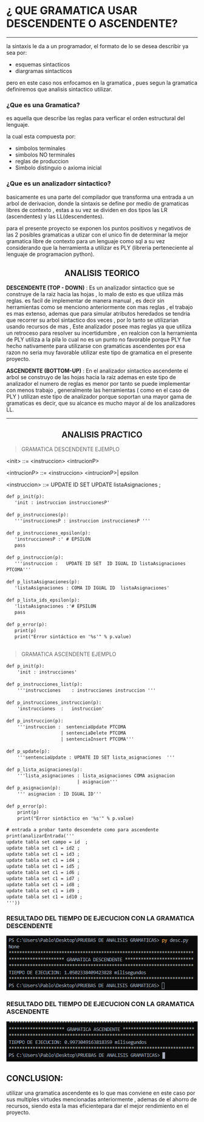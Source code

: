 # ¿ QUE GRAMATICA USAR DESCENDENTE O ASCENDENTE?

---

la sintaxis le da a un programador, el formato de lo se desea describir ya sea por:

- esquemas sintacticos
- diargramas sintacticos

pero en este caso nos enfocamos en la gramatica , pues segun la gramatica definiremos que analisis sintactico utilizar.

### ¿Que es una Gramatica?

es aquella que describe las reglas para verficar el orden estructural del lenguaje.

la cual esta compuesta por:

- simbolos terminales
- simbolos NO terminales
- reglas de produccion
- Simbolo distinguio o axioma inicial

### ¿Que es un analizadorr sintactico?

basicamente es una parte del compilador que transforma una entrada a un arbol de derivacion, donde la sintaxis se define por medio de gramaticas libres de contexto , estas a su vez se dividen en dos tipos las LR (ascendentes) y las LL(descendentes).

para el presente proyecto se exponen los puntos positivos y negativos de las 2 posibles gramaticas a utizar con el unico fin de determinar la mejor gramatica libre de contexto para un lenguaje como sql a su vez considerando que la herramienta a utilizar es PLY (libreria perteneciente al lenguaje de programacion python).

## <center>ANALISIS TEORICO</center>

**DESCENDENTE (TOP - DOWN)** :
Es un analizador sintactico que se construye de la raiz hacia las hojas , lo malo de esto es que utiliza más reglas.
es facil de implementar de manera manual , es decir sin herramientas como se menciono anteriormente con mas reglas , el trabajo es mas extenso, ademas que para simular atributos heredados se tendria que recorrer su arbol sintactico dos veces , por lo tanto se utilizarian usando recursos de mas , Este analizador posee mas reglas ya que utiliza un retroceso para resolver su incertidumbre , en realcion con la herramienta de PLY utiliza a la pila lo cual no es un punto no favorable porque PLY fue hecho nativamente para utilizarse con gramaticas ascendentes por esa razon no seria muy favorable utilizar este tipo de gramatica en el presente proyecto.

**ASCENDENTE (BOTTOM-UP)** :
En el analizador sintactico ascendente el arbol se construyo de las hojas hacia la raiz ademas en este tipo de analizador el numero de reglas es menor por tanto se puede implementar con menos trabajo , generalmente las herramientas ( como en el caso de PLY ) utilizan este tipo de analizador porque soportan una mayor gama de gramaticas es decir, que su alcance es mucho mayor al de los analizadores LL.

---

## <center> ANALISIS PRACTICO </center>

> GRAMATICA DESCENDENTE EJEMPLO

\<init> ::= \<instruccion> \<intrucionP>

\<intrucionP> ::= \<instruccion> \<intrucionP>| epsilon

\<instruccion> ::= UPDATE ID SET UPDATE listaAsignaciones ;

```
def p_init(p):
   'init : instruccion instruccionesP'

def p_instrucciones(p):
   '''instruccionesP : instruccion instruccionesP '''

def p_instrucciones_epsilon(p):
   'instruccionesP :' # EPSILON
   pass

def p_instruccion(p):
   '''instruccion :   UPDATE ID SET  ID IGUAL ID listaAsignaciones PTCOMA'''

def p_listaAsignaciones(p):
   'listaAsignaciones : COMA ID IGUAL ID  listaAsignaciones'

def p_lista_ids_epsilon(p):
   'listaAsignaciones :'# EPSILON
   pass

def p_error(p):
   print(p)
   print("Error sintáctico en '%s'" % p.value)


```

> GRAMATICA ASCENDENTE EJEMPLO

```
def p_init(p):
    'init : instrucciones'

def p_instrucciones_list(p):
    '''instrucciones    : instrucciones instruccion '''

def p_instrucciones_instruccion(p):
    'instrucciones  :   instruccion'

def p_instruccion(p):
    '''instruccion :  sentenciaUpdate PTCOMA
                    | sentenciaDelete PTCOMA
                    | sentenciaInsert PTCOMA'''

def p_update(p):
    '''sentenciaUpdate : UPDATE ID SET lista_asignaciones  '''

def p_lista_asignaciones(p):
    '''lista_asignaciones : lista_asignaciones COMA asignacion
                          | asignacion'''
def p_asignacion(p):
    ''' asignacion : ID IGUAL ID'''

def p_error(p):
    print(p)
    print("Error sintáctico en '%s'" % p.value)

```

```
# entrada a probar tanto descendete como para ascendente
print(analizarEntrada('''
update tabla set campo = id  ;
update tabla set c1 = id2 ;
update tabla set c1 = id3 ;
update tabla set c1 = id4 ;
update tabla set c1 = id5 ;
update tabla set c1 = id6 ;
update tabla set c1 = id7 ;
update tabla set c1 = id8 ;
update tabla set c1 = id9 ;
update tabla set c1 = id10 ;
'''))

```

### RESULTADO DEL TIEMPO DE EJECUCION CON LA GRAMATICA DESCENDENTE

![IMAGE DESCENDENTE](./descendenteResult.png "Optional Title")

### RESULTADO DEL TIEMPO DE EJECUCION CON LA GRAMATICA ASCENDENTE

![IMAGE DESCENDENTE](./ascendenteResult.png "Optional Title")

## **CONCLUSION**:

utilizar una gramatica ascendente es lo que mas conviene en este caso por sus multiples virtudes mencionadas anteriormente , ademas de el ahorro de recursos, siendo esta la mas eficientepara dar  el mejor rendimiento en el proyecto.
